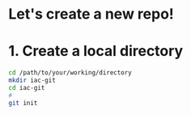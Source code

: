 # Let's create a  new repo!

# 1. Create a local directory
```bash
cd /path/to/your/working/directory
mkdir iac-git
cd iac-git
# 
git init
``` 

